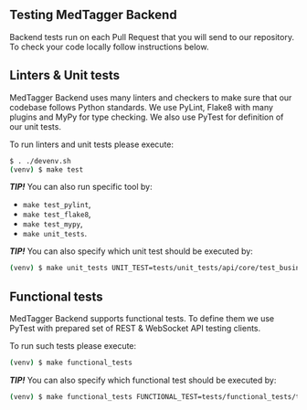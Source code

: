 Testing MedTagger Backend
-------------------------

Backend tests run on each Pull Request that you will send to our repository. To check your code locally
 follow instructions below.

## Linters & Unit tests

MedTagger Backend uses many linters and checkers to make sure that our codebase follows Python standards.
 We use PyLint, Flake8 with many plugins and MyPy for type checking. We also use PyTest for definition of
 our unit tests.

To run linters and unit tests please execute:

```bash
$ . ./devenv.sh
(venv) $ make test
```

_**TIP!**_ You can also run specific tool by:

 - `make test_pylint`,
 - `make test_flake8`,
 - `make test_mypy`,
 - `make unit_tests`.

_**TIP!**_ You can also specify which unit test should be executed by:

```bash
(venv) $ make unit_tests UNIT_TEST=tests/unit_tests/api/core/test_business.py
```

## Functional tests

MedTagger Backend supports functional tests. To define them we use PyTest with prepared set of
 REST & WebSocket API testing clients.

To run such tests please execute:

```bash
(venv) $ make functional_tests
```

_**TIP!**_ You can also specify which functional test should be executed by:

```bash
(venv) $ make functional_tests FUNCTIONAL_TEST=tests/functional_tests/test_basic_flow.py 
```

